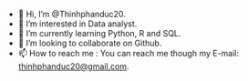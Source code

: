 - 👋 Hi, I’m @Thinhphanduc20.
- 👀 I’m interested in Data analyst.
- 🌱 I’m currently learning Python, R and SQL.
- 💞️ I’m looking to collaborate on Github.
- 📫 How to reach me : You can reach me though my E-mail: thinhphanduc20@gmail.com.

<!---
Thinhphanduc20/Thinhphanduc20 is a ✨ special ✨ repository because its `README.md` (this file) appears on your GitHub profile.
You can click the Preview link to take a look at your changes.
--->
